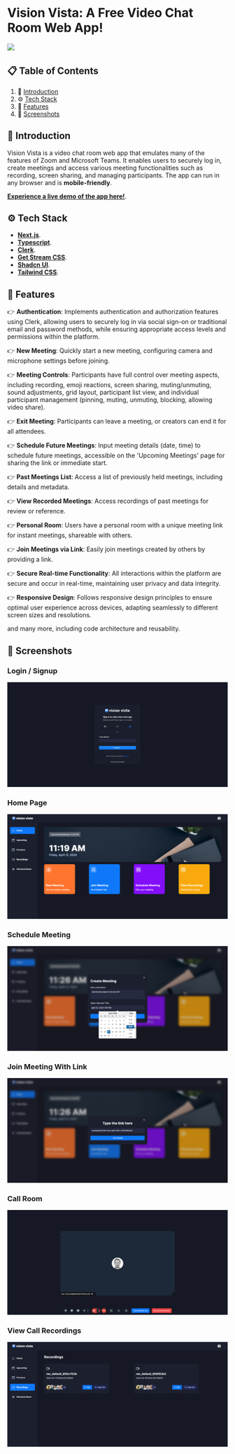 # Vision Vista: A Free Video Chat Room Web App!
![](screenshots/main_display.png)

## 📋 <a name="table">Table of Contents</a>

1. 🤖 [Introduction](#introduction)
2. ⚙️ [Tech Stack](#tech-stack)
3. 🔋 [Features](#features)
4. 🤸 [Screenshots](#screenshots)

## <a name="introduction">🤖 Introduction</a>

Vision Vista is a video chat room web app that emulates many of the features of Zoom and Microsoft Teams. It enables users to securely log in, create meetings and access various meeting functionalities such as recording, screen sharing, and managing participants. The app can run in any browser and is <b>mobile-friendly</b>.

<a href="https://www.visionvista.net" target="_blank"><b>Experience a live demo of the app here!</b></a>. 

## <a name="tech-stack">⚙️ Tech Stack</a>

- <a href="https://nextjs.org/" target="_blank"><b>Next.js</b></a>. 
- <a href="https://www.typescriptlang.org/" target="_blank"><b>Typescript</b></a>. 
- <a href="https://clerk.com/" target="_blank"><b>Clerk</b></a>. 
- <a href="https://getstream.io/" target="_blank"><b>Get Stream CSS</b></a>. 
- <a href="https://ui.shadcn.com/" target="_blank"><b>Shadcn UI</b></a>. 
- <a href="https://tailwindcss.com/" target="_blank"><b>Tailwind CSS</b></a>. 

## <a name="features">🔋 Features</a>

👉 **Authentication**: Implements authentication and authorization features using Clerk, allowing users to securely log in via social sign-on or traditional email and password methods, while ensuring appropriate access levels and permissions within the platform.

👉 **New Meeting**: Quickly start a new meeting, configuring camera and microphone settings before joining.

👉 **Meeting Controls**: Participants have full control over meeting aspects, including recording, emoji reactions, screen sharing, muting/unmuting, sound adjustments, grid layout, participant list view, and individual participant management (pinning, muting, unmuting, blocking, allowing video share).

👉 **Exit Meeting**: Participants can leave a meeting, or creators can end it for all attendees.

👉 **Schedule Future Meetings**: Input meeting details (date, time) to schedule future meetings, accessible on the 'Upcoming Meetings' page for sharing the link or immediate start.

👉 **Past Meetings List**: Access a list of previously held meetings, including details and metadata.

👉 **View Recorded Meetings**: Access recordings of past meetings for review or reference.

👉 **Personal Room**: Users have a personal room with a unique meeting link for instant meetings, shareable with others.

👉 **Join Meetings via Link**: Easily join meetings created by others by providing a link.

👉 **Secure Real-time Functionality**: All interactions within the platform are secure and occur in real-time, maintaining user privacy and data integrity.

👉 **Responsive Design**: Follows responsive design principles to ensure optimal user experience across devices, adapting seamlessly to different screen sizes and resolutions.

and many more, including code architecture and reusability. 

## <a name="screenshots">🤸 Screenshots</a>

### Login / Signup
![](screenshots/Vision-Vista-Login.png)

### Home Page
![](screenshots/Vision-Vista-Home.png)

### Schedule Meeting
![](screenshots/Vision-Vista-Schedule-Meeting.png)

### Join Meeting With Link
![](screenshots/Vision-Vista-Join-Meeting-With-Link.png)

### Call Room
![](screenshots/Vision-Vista-Solo-Call.png)

### View Call Recordings
![](screenshots/Vision-Vista-Recordings-List.png)

